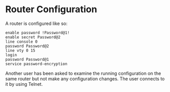 # Router Configuration

A router is configured like so:

```text
enable password !Password@1!
enable secret Password@2
line console 0
password Password@2
line vty 0 15
login
password Password@1
service password-encryption
```

Another user has been asked to examine the running configuration on the same router but not make any configuration changes. The user connects to it by using Telnet.



